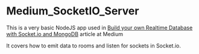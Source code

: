 # Medium_SocketIO_Server
This is a very basic NodeJS app used in [Build your own Realtime Database with Socket.io and MongoDB](https://medium.com/swlh/build-your-own-realtime-database-with-socket-io-and-mongodb-1c561c2bb87) article at Medium

It covers how to emit data to rooms and listen for sockets in Socket.io.
